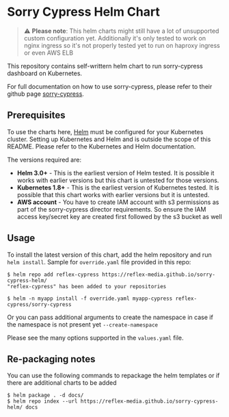 # Sorry Cypress Helm Chart

> :warning: **Please note**: This helm charts might still have a lot of unsupported custom configuration yet. Additionally it's only tested to work on nginx ingress so it's not properly tested yet to run on haproxy ingress or even AWS ELB

This repository contains self-writtern helm chart to run sorry-cypress dashboard on Kubernetes.

For full documentation on how to use sorry-cypress, please refer to their github page
[sorry-cypress](https://github.com/sorry-cypress/sorry-cypress).

## Prerequisites

To use the charts here, [Helm](https://helm.sh/) must be configured for your
Kubernetes cluster. Setting up Kubernetes and Helm and is outside the scope of
this README. Please refer to the Kubernetes and Helm documentation.

The versions required are:

  * **Helm 3.0+** - This is the earliest version of Helm tested. It is possible
    it works with earlier versions but this chart is untested for those versions.
  * **Kubernetes 1.8+** - This is the earliest version of Kubernetes tested.
    It is possible that this chart works with earlier versions but it is
    untested.
  * **AWS account** - You have to create IAM account with s3 permissions as part of the sorry-cypress director requirements. So ensure the IAM access key/secret key are created first followed by the s3 bucket as well

## Usage

To install the latest version of this chart, add the helm repository
and run `helm install`. Sample for `override.yaml` file provided in this repo:

```console
$ helm repo add reflex-cypress https://reflex-media.github.io/sorry-cypress-helm/
"reflex-cypress" has been added to your repositories

$ helm -n myapp install -f override.yaml myapp-cypress reflex-cypress/sorry-cypress
```
Or you can pass additional arguments to create the namespace in case if the namespace is not present yet `--create-namespace`

Please see the many options supported in the `values.yaml` file.

## Re-packaging notes

You can use the following commands to repackage the helm templates or if there are additional charts to be added
```console
$ helm package . -d docs/
$ helm repo index --url https://reflex-media.github.io/sorry-cypress-helm/ docs
```
